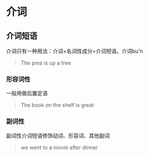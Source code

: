 # 介词

## 介词短语

介词只有一种用法：介词+名词性成分=介词短语。介词bu'n

> The pma is up a tree



###  形容词性

一般用做后置定语

> The book on the shelf is great



### 副词性

副词性介词短语修饰动词、形容词、其他副词

> we went to a movie after dinner